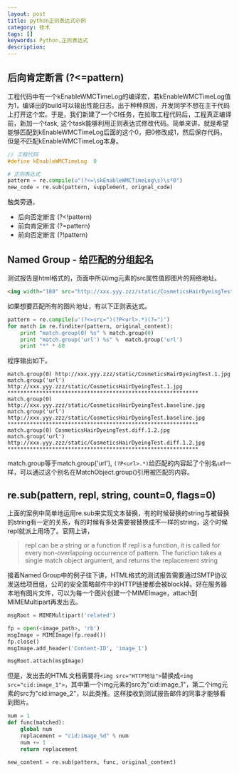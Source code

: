 ```yaml
---
layout: post
title: python正则表达式示例
category: 技术
tags: []
keywords: Python,正则表达式
description:
---
```


## 后向肯定断言 (?<=pattern)
工程代码中有一个kEnableWMCTimeLog的编译宏，若kEnableWMCTimeLog值为1，编译出的build可以输出性能日志。出于种种原因，开发同学不想在主干代码上打开这个宏。于是，我们新建了一个CI任务，在拉取工程代码后，工程真正编译前，新加一个task, 这个task能够利用正则表达式修改代码。简单来讲，就是希望能够匹配到kEnableWMCTimeLog后面的这个0，把0修改成1，然后保存代码，但是不匹配kEnableWMCTimeLog本身。

```c
// 工程代码
#define kEnableWMCTimeLog  0
```

```python
# 正则表达式
pattern = re.compile(u"(?<=\skEnableWMCTimeLog\s)\s*0")
new_code = re.sub(pattern, supplement, orignal_code)
```
触类旁通，
- 后向否定断言 (?<!pattern)
- 前向肯定断言 (?=pattern)
- 前向否定断言 (?!pattern)

## Named Group - 给匹配的分组起名
测试报告是html格式的，页面中所以img元素的src属性值即图片的网络地址。

```html
<img width="180" src="http://xxx.yyy.zzz/static/CosmeticsHairDyeingTest.1.jpg">
```

如果想要匹配所有的图片地址，有以下正则表达式。
```python
pattern = re.compile(u'(?<=src=")(?P<url>.*)(?=")')
for match in re.finditer(pattern, original_content):
	print "match.group(0) %s" % match.group(0)
	print "match.group('url') %s" %  match.group('url')
	print "*" * 60
```

程序输出如下。
```shell
match.group(0) http://xxx.yyy.zzz/static/CosmeticsHairDyeingTest.1.jpg
match.group('url') http://xxx.yyy.zzz/static/CosmeticsHairDyeingTest.1.jpg
************************************************************
match.group(0) http://xxx.yyy.zzz/static/CosmeticsHairDyeingTest.baseline.jpg
match.group('url') http://xxx.yyy.zzz/static/CosmeticsHairDyeingTest.baseline.jpg
************************************************************
match.group(0) CosmeticsHairDyeingTest.diff.1.2.jpg
match.group('url') http://xxx.yyy.zzz/static/CosmeticsHairDyeingTest.diff.1.2.jpg
************************************************************
```

match.group等于match.group('url'), ```(?P<url>.*)```给匹配的内容起了个别名url一样，可以通过这个别名在MatchObject.group()引用被匹配的内容。

## re.sub(pattern, repl, string, count=0, flags=0)
上面的案例中简单地运用re.sub来实现文本替换，有的时候替换的string与被替换的string有一定的关系，有的时候有多处需要被替换成不一样的string，这个时候repl就派上用场了。官网上讲，

> repl can be a string or a function
> If repl is a function, it is called for every non-overlapping occurrence of pattern. The function takes a single match object argument, and returns the replacement string

接着Named Group中的例子往下讲，HTML格式的测试报告需要通过SMTP协议发送给项目组，公司的安全策略邮件中的HTTP链接都会被block掉。好在服务器本地有图片文件，可以为每一个图片创建一个MIMEImage，attach到MIMEMultipart再发出去。

```python
msgRoot = MIMEMultipart('related')

fp = open(<image_path>, 'rb')  
msgImage = MIMEImage(fp.read())  
fp.close()
msgImage.add_header('Content-ID', 'image_1')

msgRoot.attach(msgImage)  
```
但是，发出去的HTML文档需要将```<img src="HTTP地址">```替换成```<img src="cid:image_1">```，其中第一个img元素的src为"cid:image_1"，第二个img元素的src为"cid:image_2"，以此类推。这样接收到测试报告邮件的同事才能够看到图片。

```python
num = 1
def func(matched):
	global num
	replacement = "cid:image_%d" % num
	num += 1
	return replacement

new_content = re.sub(pattern, func, original_content)
```
